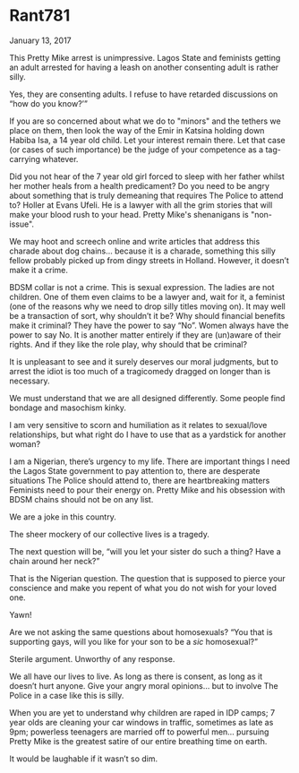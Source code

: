 # Rant781


January 13, 2017

This Pretty Mike arrest is unimpressive. Lagos State and feminists getting an adult arrested for having a leash on another consenting adult is rather silly.

Yes, they are consenting adults. I refuse to have retarded discussions on “how do you know?’”

If you are so concerned about what we do to "minors" and the tethers we place on them, then look the way of the Emir in Katsina holding down Habiba Isa, a 14 year old child. Let your interest remain there. Let that case (or cases of such importance) be the judge of your competence as a tag-carrying whatever.

Did you not hear of the 7 year old girl forced to sleep with her father whilst her mother heals from a health predicament? Do you need to be angry about something that is truly demeaning that requires The Police to attend to? Holler at Evans Ufeli. He is a lawyer with all the grim stories that will make your blood rush to your head. Pretty Mike's shenanigans is "non-issue".

We may hoot and screech online and write articles that address this charade about dog chains… because it is a charade, something this silly fellow probably picked up from dingy streets in Holland. 
However, it doesn’t make it a crime. 

BDSM collar is not a crime. This is sexual expression. The ladies are not children. One of them even claims to be a lawyer and, wait for it, a feminist (one of the reasons why we need to drop silly titles moving on). It may well be a transaction of sort, why shouldn’t it be? Why should financial benefits make it criminal? They have the power to say “No”. Women always have the power to say No. It is another matter entirely if they are (un)aware of their rights. And if they like the role play, why should that be criminal?

It is unpleasant to see and it surely deserves our moral judgments, but to arrest the idiot is too much of a tragicomedy dragged on longer than is necessary.

We must understand that we are all designed differently. Some people find bondage and masochism kinky. 

I am very sensitive to scorn and humiliation as it relates to sexual/love relationships, but what right do I have to use that as a yardstick for another woman?

I am a Nigerian, there’s urgency to my life. There are important things I need the Lagos State government to pay attention to, there are desperate situations The Police should attend to, there are heartbreaking matters Feminists need to pour their energy on.
Pretty Mike and his obsession with BDSM chains should not be on any list.

We are a joke in this country.

The sheer mockery of our collective lives is a tragedy.

The next question will be, “will you let your sister do such a thing? Have a chain around her neck?”

That is the Nigerian question. The question that is supposed to pierce your conscience and make you repent of what you do not wish for your loved one.

Yawn!

Are we not asking the same questions about homosexuals? “You that is supporting gays, will you like for your son to be a *sic* homosexual?”

Sterile argument. Unworthy of any response.

We all have our lives to live. As long as there is consent, as long as it doesn’t hurt anyone. Give your angry moral opinions… but to involve The Police in a case like this is silly.

When you are yet to understand why children are raped in IDP camps; 7 year olds are cleaning your car windows in traffic, sometimes as late as 9pm; powerless teenagers are married off to powerful men… pursuing Pretty Mike is the greatest satire of our entire breathing time on earth.

It would be laughable if it wasn’t so dim.